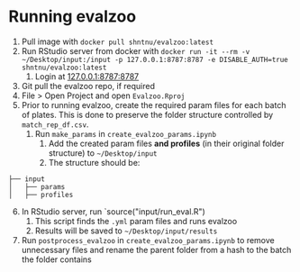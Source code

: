 # Running evalzoo

1. Pull image with `docker pull shntnu/evalzoo:latest`
2. Run RStudio server from docker with `docker run -it --rm -v ~/Desktop/input:/input -p 127.0.0.1:8787:8787 -e DISABLE_AUTH=true shntnu/evalzoo:latest`
   1. Login at [127.0.0.1:8787:8787](127.0.0.1:8787:8787)
3. Git pull the evalzoo repo, if required
4. File > Open Project and open `Evalzoo.Rproj`
5. Prior to running evalzoo, create the required param files for each batch of plates. This is done to preserve the folder structure controlled by `match_rep_df.csv`.
   1. Run `make_params` in `create_evalzoo_params.ipynb`
      1. Add the created param files **and profiles** (in their original folder structure) to `~/Desktop/input`
      2. The structure should be:
```
├── input
│   ├── params
│   ├── profiles
```
6. In RStudio server, run `source("input/run_eval.R")
   1. This script finds the `.yml` param files and runs evalzoo
   2. Results will be saved to `~/Desktop/input/results`
7. Run `postprocess_evalzoo` in `create_evalzoo_params.ipynb` to remove unnecessary files and rename the parent folder from a hash to the batch the folder contains


